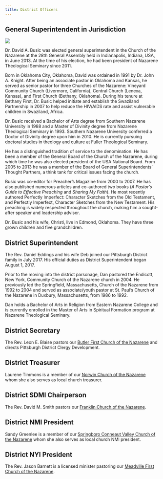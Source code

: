 ```yaml
---
title: District Officers
---
```


## General Superintendent in Jurisdiction

<picture class="float-left margin-right">
	<source srcset="/branding/images/david-busic-headshot_300.jpg">
	<img src="/branding/images/david-busic-headshot.jpg">
</picture>

Dr. David A. Busic was elected general superintendent in the Church of the Nazarene at the 28th General Assembly held in Indianapolis, Indiana, USA, in June 2013. At the time of his election, he had been president of Nazarene Theological Seminary since 2011.

Born in Oklahoma City, Oklahoma, David was ordained in 1991 by Dr. John A. Knight. After being an associate pastor in Oklahoma and Kansas, he served as senior pastor for three Churches of the Nazarene: Vineyard Community Church (Livermore, California), Central Church (Lenexa, Kansas), and First Church (Bethany, Oklahoma). During his tenure at Bethany First, Dr. Busic helped initiate and establish the Swaziland Partnership in 2007 to help reduce the HIV/AIDS rate and assist vulnerable children in Swaziland, Africa.

Dr. Busic received a Bachelor of Arts degree from Southern Nazarene University in 1988 and a Master of Divinity degree from Nazarene Theological Seminary in 1993. Southern Nazarene University conferred a Doctor of Divinity degree upon him in 2010. He is currently pursuing doctoral studies in theology and culture at Fuller Theological Seminary.

He has a distinguished tradition of service to the denomination. He has been a member of the General Board of the Church of the Nazarene, during which time he was also elected president of the USA National Board. From 2005 to 2013 he was a member of the Board of General Superintendents’ Thought Partners, a think tank for critical issues facing the church.

Busic was co-editor for Preacher’s Magazine from 2000 to 2007. He has also published numerous articles and co-authored two books (_A Pastor’s Guide to Effective Preaching_ and _Sharing My Faith_). He most recently authored Perfectly Imperfect: Character Sketches from the Old Testament, and Perfectly Imperfect, Character Sketches from the New Testament. His preaching is widely respected throughout the church, making him a sought-after speaker and leadership advisor.

Dr. Busic and his wife, Christi, live in Edmond, Oklahoma. They have three grown children and five grandchildren.

## District Superintendent

The Rev. Daniel Eddings and his wife Deb joined our Pittsburgh District family in July 2017. His official duties as District Superintendent began August 1, 2017.

Prior to the moving into the district parsonage, Dan pastored the Endicott, New York, Community Church of the Nazarene church in 2004. He previously led the Springfield, Massachusetts, Church of the Nazarene from 1992 to 2004 and served as associate/youth pastor at St. Paul’s Church of the Nazarene in Duxbury, Massachusetts, from 1986 to 1992.

Dan holds a Bachelor of Arts in Religion from Eastern Nazarene College and is currently enrolled in the Master of Arts in Spiritual Formation program at Nazarene Theological Seminary.

## District Secretary

The Rev. Leon E. Blaise pastors our [Butler First Church of the Nazarene](/butler-first/) and directs Pittsburgh District Clergy Development.

## District Treasurer

Laurene Timmons is a member of our [Norwin Church of the Nazarene](/norwin/) whom she also serves as local church treasurer.

## District SDMI Chairperson

The Rev. David M. Smith pastors our [Franklin Church of the Nazarene](/franklin/).

## District NMI President

Sandy Greenlee is a member of our [Springboro Conneaut Valley Church of the Nazarene](/springboro-conneaut-valley/) whom she also serves as local church NMI president.

## District NYI President

The Rev. Jason Barnett is a licensed minister pastoring our [Meadville First Church of the Nazarene](/meadville-first/).
